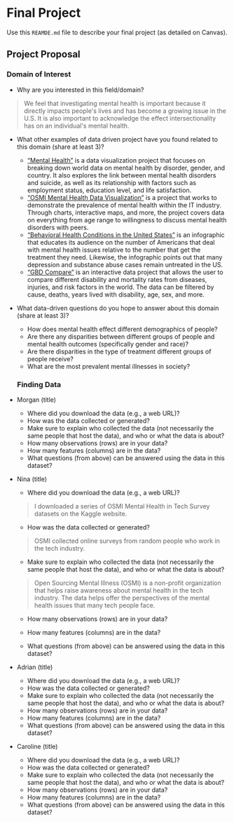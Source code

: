 # Final Project
Use this `REAMDE.md` file to describe your final project (as detailed on Canvas).

## Project Proposal

### Domain of Interest
* Why are you interested in this field/domain?
> We feel that investigating mental health is important because it directly impacts people's lives and has become a growing issue in the U.S. It is also important to acknowledge the effect intersectionality has on an individual's mental health.
* What other examples of data driven project have you found related to this domain (share at least 3)?
  * [“Mental Health”](https://ourworldindata.org/mental-health) is a data visualization project that focuses on breaking down world data on mental health by disorder, gender, and country. It also explores the link between mental health disorders and suicide, as well as its relationship with factors such as employment status, education level, and life satisfaction.
  * [“OSMI Mental Health Data Visualization”](https://nidhi729.github.io/DataVis-Mental-Health/) is a project that works to demonstrate the prevalence of mental health within the IT industry. Through charts, interactive maps, and more, the project covers data on everything from age range to willingness to discuss mental health disorders with peers.
  * [“Behavioral Health Conditions in the United States”](https://www.recoverymonth.gov/sites/default/files/toolkit/2017-data-visualizations.pdf) is an infographic that educates its audience on the number of Americans that deal with mental health issues relative to the number that get the treatment they need. Likewise, the infographic points out that many depression and substance abuse cases remain untreated in the US.
  * [“GBD Compare”](https://vizhub.healthdata.org/gbd-compare/) is an interactive data project that allows the user to compare different disability and mortality rates from diseases, injuries, and risk factors in the world. The data can be filtered by cause, deaths, years lived with disability, age, sex, and more.
* What data-driven questions do you hope to answer about this domain (share at least 3)?
  * How does mental health effect different demographics of people?
  * Are there any disparities between different groups of people and mental health outcomes (specifically gender and race)?
  * Are there disparities in the type of treatment different groups of people receive?
  * What are the most prevalent mental illnesses in society?

  ### Finding Data
* Morgan (title)
  * Where did you download the data (e.g., a web URL)?
  * How was the data collected or generated?
  * Make sure to explain who collected the data (not necessarily the same people that host the data), and who or what the data is about?
  * How many observations (rows) are in your data?
  * How many features (columns) are in the data?
  * What questions (from above) can be answered using the data in this dataset?
* Nina (title)
  * Where did you download the data (e.g., a web URL)?
  > I downloaded a series of OSMI Mental Health in Tech Survey datasets on the Kaggle website.
  * How was the data collected or generated?
  > OSMI collected online surveys from random people who work in the tech industry.  
  * Make sure to explain who collected the data (not necessarily the same people that host the data), and who or what the data is about?
  >Open Sourcing Mental Illness (OSMI) is a non-profit organization that helps raise awareness about mental health in the tech industry. The data helps offer the perspectives of the mental health issues that many tech people face.
  * How many observations (rows) are in your data?
  
  * How many features (columns) are in the data?

  * What questions (from above) can be answered using the data in this dataset?
* Adrian (title)
  * Where did you download the data (e.g., a web URL)?
  * How was the data collected or generated?
  * Make sure to explain who collected the data (not necessarily the same people that host the data), and who or what the data is about?
  * How many observations (rows) are in your data?
  * How many features (columns) are in the data?
  * What questions (from above) can be answered using the data in this dataset?
* Caroline (title)
  * Where did you download the data (e.g., a web URL)?
  * How was the data collected or generated?
  * Make sure to explain who collected the data (not necessarily the same people that host the data), and who or what the data is about?
  * How many observations (rows) are in your data?
  * How many features (columns) are in the data?
  * What questions (from above) can be answered using the data in this dataset?
